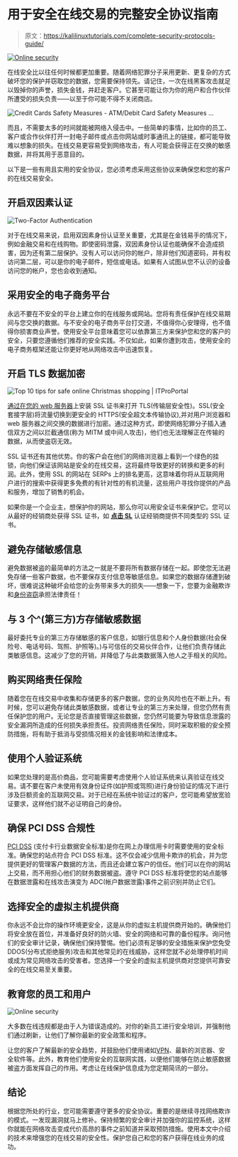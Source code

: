 # 用于安全在线交易的完整安全协议指南

> 原文：<https://kalilinuxtutorials.com/complete-security-protocols-guide/>

[![Online security](img//ecc7b4b38c40f89166429712c9cca377.png "Online security")](https://1.bp.blogspot.com/-b7Y3HoTHFI0/Xt8_xTpWbWI/AAAAAAAAJN4/7YbTjop6A4sqHSBhSP9_spYbUsWJpR6VQCLcBGAsYHQ/s1600/online%2Bsecurity.jpg)

在线安全比以往任何时候都更加重要。随着网络犯罪分子采用更新、更复杂的方式破坏您的保护并窃取您的数据，您需要保持领先。请记住，一次在线黑客攻击就足以毁掉你的声誉，损失金钱，并赶走客户。它甚至可能让你为你的用户和合作伙伴所遭受的损失负责——以至于你可能不得不关闭商店。

![Credit Cards Safety Measures - ATM/Debit Card Safety Measures ...](img//496e1abe0b314e88c20ba278139e71a5.png)

而且，不需要太多的时间就能被网络入侵击中。一些简单的事情，比如你的员工、客户或合作伙伴打开一封电子邮件或点击你网站或时事通讯上的链接，都可能导致难以想象的损失。在线交易更容易受到网络攻击，有人可能会获得正在交换的敏感数据，并将其用于恶意目的。

以下是一些有用且实用的安全协议，您必须考虑采用这些协议来确保您和您的客户的在线交易安全。

## **开启双因素认证**

![Two-Factor Authentication](img//c8c595ea4cd6c6b02c97d82c8467ed87.png)

对于在线交易来说，启用双因素身份认证至关重要，尤其是在金钱易手的情况下，例如金融交易和在线购物。即使密码泄露，双因素身份认证也能确保不会造成损害，因为还有第二层保护。没有人可以访问你的帐户，除非他们知道密码，并有权访问第二层，可以是你的电子邮件，短信或电话。如果有人试图从您不认识的设备访问您的帐户，您也会收到通知。

## **采用安全的电子商务平台**

永远不要在不安全的平台上建立你的在线服务或网站。您将有责任保护在线交易期间与您交换的数据。与不安全的电子商务平台打交道，不值得你心安理得，也不值得你损害商业声誉。使用安全平台意味着您可以依靠第三方来保护您和您的客户的安全，只要您遵循他们推荐的安全实践。不仅如此，如果你遭到攻击，使用安全的电子商务框架还能让你更好地从网络攻击中迅速恢复。

## **开启 TLS 数据加密**

![Top 10 tips for safe online Christmas shopping | ITProPortal](img//59ab96e333d3d3f980cad3a07286916b.png)

[通过在您的 web 服务器](https://gbhackers.com/suprising-differences-tls-ssl-protocol/)上安装 SSL 证书来打开 TLS(传输层安全性)。SSL(安全套接字层)将流量切换到更安全的 HTTPS(安全超文本传输协议),并对用户浏览器和 web 服务器之间交换的数据进行加密。通过这种方式，即使网络犯罪分子插入通信双方之间以拦截通信(称为 MITM 或中间人攻击)，他们也无法理解正在传输的数据，从而使盗窃无效。

SSL 证书还有其他优势。你的客户会在他们的网络浏览器上看到一个绿色的挂锁，向他们保证该网站是安全的在线交易，这将最终导致更好的转换和更多的利润。此外，使用 SSL 的网站在 SERPs 上的排名更高，这意味着你将从互联网用户进行的搜索中获得更多免费的有针对性的有机流量，这些用户寻找你提供的产品和服务，增加了销售的机会。

如果你是一个企业主，想保护你的网站，那么你可以用安全证书来保护它。您可以从最好的经销商处获得 SSL 证书，如 [**点击 SL**](https://www.clickssl.net/) 认证经销商提供不同类型的 SSL 证书。

## **避免存储敏感信息**

避免数据被盗的最简单的方法之一就是不要将所有数据存储在一起。即使您无法避免存储一些客户数据，也不要保存支付信息等敏感信息。如果您的数据存储遭到破坏，很难说这种破坏会给您的业务带来多大的损失——想象一下，您要为金融欺诈和[身份盗窃](https://gbhackers.com/identity-thief/)承担法律责任！

## **与 3 个^(第三方)方**存储敏感数据

最好委托专业的第三方存储敏感的客户信息，如银行信息和个人身份数据(社会保险号、电话号码、驾照、护照等)。)与可信任的交易伙伴合作，让他们负责存储此类敏感信息。这减少了您的开销，并降低了与此类数据落入他人之手相关的风险。

## **购买网络责任保险**

随着您在在线交易中收集和存储更多的客户数据，您的业务风险也在不断上升。有时候，您可以避免存储此类敏感数据，或者让专业的第三方来处理，但您仍然有责任保护您的用户。无论您是否直接管理这些数据，您仍然可能要为导致信息泄露的安全漏洞所造成的任何损失承担责任。投资网络责任保险，同时采取积极的安全预防措施，将有助于抵消与受损情况相关的金钱影响和法律成本。

## **使用个人验证系统**

如果您处理的是高价商品，您可能需要考虑使用个人验证系统来认真验证在线交易。请不要在客户未使用有效身份证件(如护照或驾照)进行身份验证的情况下进行涉及巨额资金的互联网交易。对于已经在系统中验证过的客户，您可能希望放宽验证要求，这样他们就不必证明自己的身份。

## **确保 PCI DSS 合规性**

[PCI DSS](https://www.pcisecuritystandards.org/pci_security/) (支付卡行业数据安全标准)是你在网上办理信用卡时需要使用的安全标准。确保您的站点符合 PCI DSS 标准。这不仅会减少信用卡欺诈的机会，并为您提供更好的管理客户数据的方法，而且还会建立客户的信任。他们可以在你的网站上交易，而不用担心他们的财务数据被盗。遵守 PCI DSS 标准将使您的站点能够在数据泄露和在线攻击演变为 ADC(帐户数据泄露)事件之前识别并防止它们。

## **选择安全的虚拟主机提供商**

你永远不会比你的操作环境更安全，这是从你的虚拟主机提供商开始的。确保他们将安全放在首位，并准备好良好的防火墙、安全的网络和可靠的备份程序。询问他们的安全审计记录，确保他们保持警惕。他们必须有足够的安全措施来保护您免受 DDOS(分布式拒绝服务)攻击和其他常见的在线威胁，这样您就不必处理停机时间或成为常见网络攻击的受害者。您选择一个安全的虚拟主机提供商对您提供可靠安全的在线交易至关重要。

## **教育您的员工和用户**

![Online security](img//dd26477e7fd4b6b2c158e6b256ba55b8.png)

大多数在线违规都是由于人为错误造成的。对你的新员工进行安全培训，并强制他们通过刷新，让他们了解你最新的安全政策和程序。

让您的客户了解最新的安全趋势，并鼓励他们使用诸如[VPN](http://kalilinuxtutorials.com/3-reasons-to-use-a-vpn-in-a-net-neutrality-free-world/)、最新的浏览器、安全软件等。此外，教育他们使用安全的互联网实践，以便他们能够在防止敏感数据被盗方面发挥自己的作用。考虑让在线保护信息成为您定期简讯的一部分。

## 结论

根据您所处的行业，您可能需要遵守更多的安全协议。重要的是继续寻找网络欺诈的模式。一发现漏洞就马上修补。保持频繁的安全审计并加强你的监控系统，这样你就能在网络攻击变成代价高昂的事件之前知道并采取预防措施。使用本文中介绍的技术来增强您的在线交易的安全性。保护您自己和您的客户获得在线业务的成功。